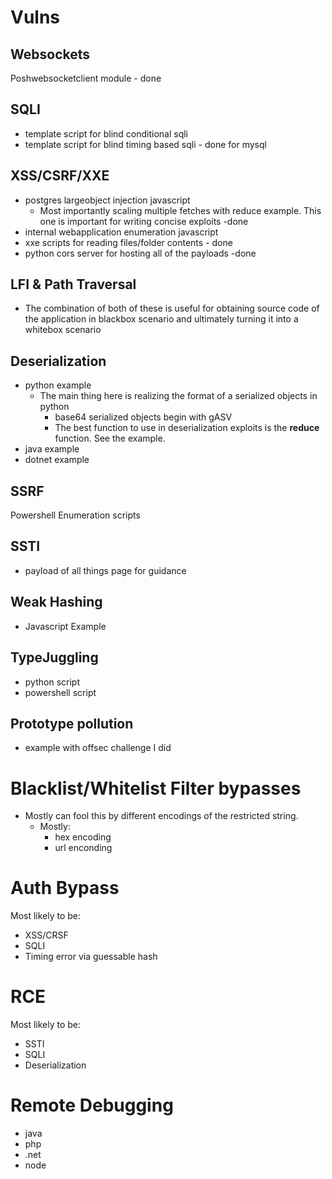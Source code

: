 # Vulns
## Websockets
Poshwebsocketclient module - done
## SQLI
- template script for blind conditional sqli
- template script for blind timing based sqli - done for mysql
## XSS/CSRF/XXE
- postgres largeobject injection javascript
    - Most importantly scaling multiple fetches with reduce example. This one is important for writing concise exploits -done
- internal webapplication enumeration javascript
- xxe scripts for reading files/folder contents - done
- python cors server for hosting all of the payloads -done
## LFI & Path Traversal
- The combination of both of these is useful for obtaining source code of the application in blackbox scenario and ultimately turning it into a whitebox scenario
## Deserialization
- python example
    - The main thing here is realizing the format of a serialized objects in python
        - base64 serialized objects begin with gASV
        - The best function to use in deserialization exploits is the __reduce__ function. See the example.
- java example
- dotnet example
## SSRF
Powershell Enumeration scripts
## SSTI
- payload of all things page for guidance
## Weak Hashing
- Javascript Example
## TypeJuggling
- python script
- powershell script
## Prototype pollution
- example with offsec challenge I did
# Blacklist/Whitelist Filter bypasses
- Mostly can fool this by different encodings of the restricted string.
    - Mostly:
        - hex encoding
        - url enconding
# Auth Bypass
Most likely to be:
- XSS/CRSF
- SQLI
- Timing error via guessable hash
# RCE
Most likely to be:
- SSTI
- SQLI
- Deserialization
# Remote Debugging
- java
- php
- .net
- node